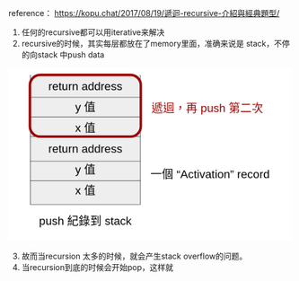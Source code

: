 reference： https://kopu.chat/2017/08/19/遞迴-recursive-介紹與經典題型/

1. 任何的recursive都可以用iterative来解决
2. recursive的时候，其实每层都放在了memory里面，准确来说是 stack，不停的向stack 中push data

![image](https://github.com/signalwolf/Algorithm/blob/master/%E7%AE%97%E6%B3%95%E6%80%9D%E6%83%B3/image/STACK.png)

3. 故而当recursion 太多的时候，就会产生stack overflow的问题。
4. 当recursion到底的时候会开始pop，这样就
